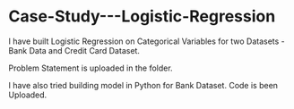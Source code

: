 # Case-Study---Logistic-Regression

I have built Logistic Regression on Categorical Variables for two Datasets - Bank Data and Credit Card Dataset.

Problem Statement is uploaded in the folder.

I have also tried building model in Python for Bank Dataset. Code is been Uploaded.
